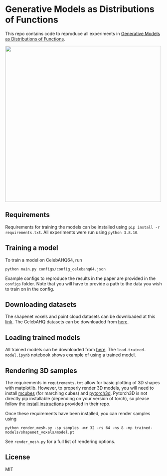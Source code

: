 # Generative Models as Distributions of Functions

This repo contains code to reproduce all experiments in [Generative Models as Distributions of Functions](https://arxiv.org/abs/2102.04776).

<img src="https://github.com/EmilienDupont/neural-function-distributions/raw/main/imgs/example.gif" width="500">

## Requirements

Requirements for training the models can be installed using `pip install -r requirements.txt`. All experiments were run using `python 3.8.10`.

## Training a model

To train a model on CelebAHQ64, run

```python main.py configs/config_celebahq64.json```

Example configs to reproduce the results in the paper are provided in the `configs` folder. Note that you will have to provide a path to the data you wish to train on in the config.

## Downloading datasets

The shapenet voxels and point cloud datasets can be downloaded at this [link](https://drive.google.com/drive/folders/1r_sk5auYvllSpDG9ZjroOG0SH0v5kPmM?usp=sharing). The CelebAHQ datasets can be downloaded from [here](https://drive.google.com/drive/folders/11Vz0fqHS2rXDb5pprgTjpD7S2BAJhi1P).

## Loading trained models

All trained models can be downloaded from [here](https://drive.google.com/drive/folders/1r_sk5auYvllSpDG9ZjroOG0SH0v5kPmM?usp=sharing). The `load-trained-model.ipynb` notebook shows example of using a trained model.

## Rendering 3D samples

The requirements in `requirements.txt` allow for basic plotting of 3D shapes with matplotlib. However, to properly render 3D models, you will need to install [mcubes](https://github.com/pmneila/PyMCubes) (for marching cubes) and [pytorch3d](https://github.com/facebookresearch/pytorch3d). Pytorch3D is not directly pip installable (depending on your version of torch), so please follow the [install instructions](https://github.com/facebookresearch/pytorch3d/blob/master/INSTALL.md) provided in their repo.

Once these requirements have been installed, you can render samples using

```python render_mesh.py -sp samples -mr 32 -rs 64 -ns 8 -mp trained-models/shapenet_voxels/model.pt```

See `render_mesh.py` for a full list of rendering options.

## License

MIT
